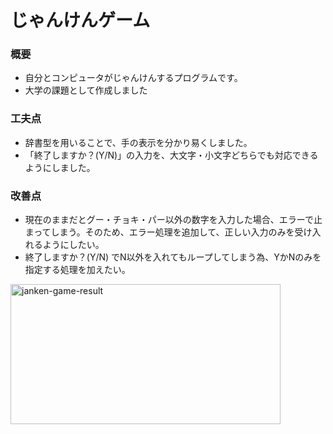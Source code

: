 # じゃんけんゲーム

### 概要
- 自分とコンピュータがじゃんけんするプログラムです。
- 大学の課題として作成しました

### 工夫点
- 辞書型を用いることで、手の表示を分かり易くしました。
- 「終了しますか？(Y/N)」の入力を、大文字・小文字どちらでも対応できるようにしました。

### 改善点
- 現在のままだとグー・チョキ・パー以外の数字を入力した場合、エラーで止まってしまう。そのため、エラー処理を追加して、正しい入力のみを受け入れるようにしたい。
- 終了しますか？(Y/N) でN以外を入れてもループしてしまう為、YかNのみを指定する処理を加えたい。
<img width="432" height="224" alt="janken-game-result" src="https://github.com/user-attachments/assets/7a267f57-a76f-4dd1-9fb3-1e2c0d3b03ce" />
